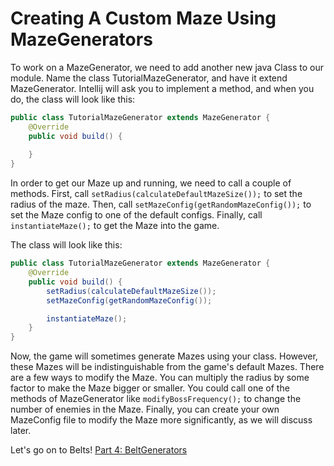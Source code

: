 # Creating A Custom Maze Using MazeGenerators

To work on a MazeGenerator, we need to add another new java Class to our module. Name the class TutorialMazeGenerator, and have it extend MazeGenerator. Intellij will ask you to implement a method, and when you do, the class will look like this: 

```java
public class TutorialMazeGenerator extends MazeGenerator {
    @Override
    public void build() {
        
    }
}
```

In order to get our Maze up and running, we need to call a couple of methods. First, call `setRadius(calculateDefaultMazeSize());` to set the radius of the maze. Then, call `setMazeConfig(getRandomMazeConfig());` to set the Maze config to one of the default configs. Finally, call `instantiateMaze();` to get the Maze into the game.

The class will look like this:

```java
public class TutorialMazeGenerator extends MazeGenerator {
    @Override
    public void build() {
        setRadius(calculateDefaultMazeSize());
        setMazeConfig(getRandomMazeConfig());

        instantiateMaze();
    }
}
```

Now, the game will sometimes generate Mazes using your class. However, these Mazes will be indistinguishable from the game's default Mazes. There are a few ways to modify the Maze. You can multiply the radius by some factor to make the Maze bigger or smaller. You could call one of the methods of MazeGenerator like `modifyBossFrequency();` to change the number of enemies in the Maze. Finally, you can create your own MazeConfig file to modify the Maze more significantly, as we will discuss later.

Let's go on to Belts! [Part 4: BeltGenerators](tutorial/05_belt-generators.md)